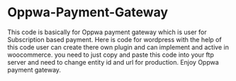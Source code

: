 # Oppwa-Payment-Gateway

This code is basically for Oppwa payment gateway which is user for Subscription based payment.
Here is code for wordpress with the help of this code user can create there own plugin and can implement and active in woocommerce.
you need to just copy and paste this code into your ftp server and need to change entity id and url for production.
Enjoy Oppwa payment gateway.
